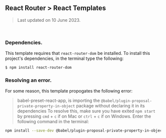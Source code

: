 ## React Router > React Templates
> Last updated on 10 June 2023.

<br>

### Dependencies.
This template requires that `react-router-dom` be installed. To install this project's dependencies, in the terminal type the following:
```bash
$ npm install react-router-dom
```

### Resolving an error.
For some reason, this template propogates the following error:
> babel-preset-react-app, is importing the `@babel/plugin-proposal-private-property-in-object` package without declaring it in its dependencies
To resolve this, make sure you have exited `npm start` by pressing `cmd` + `c` if on Mac or `ctrl` + `c` if on Windows. Enter the following command in the terminal:
```bash
npm install --save-dev @babel/plugin-proposal-private-property-in-object --legacy-peer-deps
```